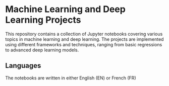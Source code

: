 # Machine Learning and Deep Learning Projects

This repository contains a collection of Jupyter notebooks covering various topics in machine learning and deep learning. The projects are implemented using different frameworks and techniques, ranging from basic regressions to advanced deep learning models.

## Languages

The notebooks are written in either English (EN) or French (FR)
